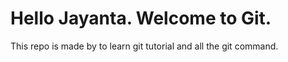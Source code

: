 # Hello Jayanta. Welcome to Git.



This repo is made by to learn git tutorial and all the git command.

